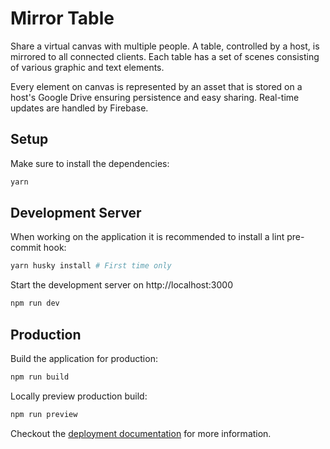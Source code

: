 # Mirror Table

Share a virtual canvas with multiple people. A table, controlled by a host, is mirrored to all connected clients. Each table has a set of scenes consisting of various graphic and text elements.

Every element on canvas is represented by an asset that is stored on a host's Google Drive ensuring persistence and easy sharing. Real-time updates are handled by Firebase.

## Setup

Make sure to install the dependencies:

```bash
yarn
```

## Development Server

When working on the application it is recommended to install a lint pre-commit hook:

```bash
yarn husky install # First time only
```

Start the development server on http://localhost:3000

```bash
npm run dev
```

## Production

Build the application for production:

```bash
npm run build
```

Locally preview production build:

```bash
npm run preview
```

Checkout the [deployment documentation](https://v3.nuxtjs.org/guide/deploy/presets) for more information.
